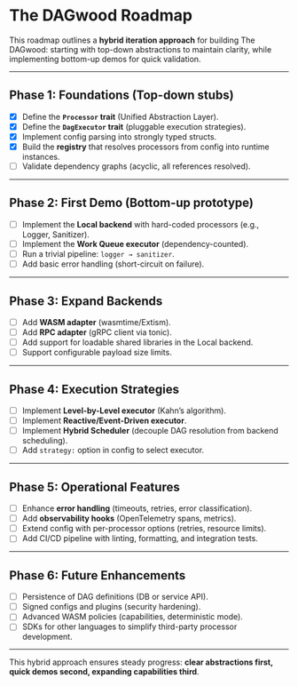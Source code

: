 # The DAGwood Roadmap

This roadmap outlines a **hybrid iteration approach** for building The DAGwood: starting with top-down abstractions to maintain clarity, while implementing bottom-up demos for quick validation.

---

## Phase 1: Foundations (Top-down stubs)

* [X] Define the **`Processor` trait** (Unified Abstraction Layer).
* [X] Define the **`DagExecutor` trait** (pluggable execution strategies).
* [X] Implement config parsing into strongly typed structs.
* [X] Build the **registry** that resolves processors from config into runtime instances.
* [ ] Validate dependency graphs (acyclic, all references resolved).

---

## Phase 2: First Demo (Bottom-up prototype)

* [ ] Implement the **Local backend** with hard-coded processors (e.g., Logger, Sanitizer).
* [ ] Implement the **Work Queue executor** (dependency-counted).
* [ ] Run a trivial pipeline: `logger → sanitizer`.
* [ ] Add basic error handling (short-circuit on failure).

---

## Phase 3: Expand Backends

* [ ] Add **WASM adapter** (wasmtime/Extism).
* [ ] Add **RPC adapter** (gRPC client via tonic).
* [ ] Add support for loadable shared libraries in the Local backend.
* [ ] Support configurable payload size limits.

---

## Phase 4: Execution Strategies

* [ ] Implement **Level-by-Level executor** (Kahn’s algorithm).
* [ ] Implement **Reactive/Event-Driven executor**.
* [ ] Implement **Hybrid Scheduler** (decouple DAG resolution from backend scheduling).
* [ ] Add `strategy:` option in config to select executor.

---

## Phase 5: Operational Features

* [ ] Enhance **error handling** (timeouts, retries, error classification).
* [ ] Add **observability hooks** (OpenTelemetry spans, metrics).
* [ ] Extend config with per-processor options (retries, resource limits).
* [ ] Add CI/CD pipeline with linting, formatting, and integration tests.

---

## Phase 6: Future Enhancements

* [ ] Persistence of DAG definitions (DB or service API).
* [ ] Signed configs and plugins (security hardening).
* [ ] Advanced WASM policies (capabilities, deterministic mode).
* [ ] SDKs for other languages to simplify third-party processor development.

---

This hybrid approach ensures steady progress: **clear abstractions first, quick demos second, expanding capabilities third**.
